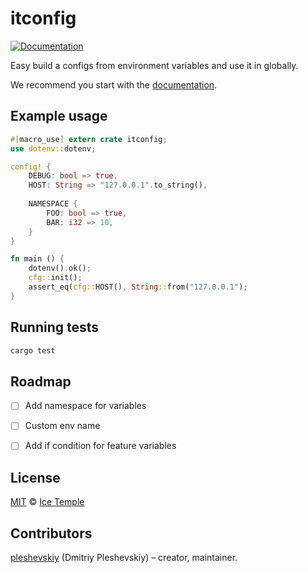 # itconfig

[![Documentation](https://docs.rs/itconfig/badge.svg?version=0.2.3)](https://docs.rs/itconfig)

Easy build a configs from environment variables and use it in globally.

We recommend you start with the [documentation].


## Example usage

```rust
#[macro_use] extern crate itconfig;
use dotenv::dotenv;

config! {
    DEBUG: bool => true,
    HOST: String => "127.0.0.1".to_string(),
    
    NAMESPACE {
        FOO: bool => true,
        BAR: i32 => 10,
    }
}

fn main () {
    dotenv().ok();
    cfg::init();
    assert_eq(cfg::HOST(), String::from("127.0.0.1");
}
```

## Running tests

```bash
cargo test
```


## Roadmap

* [ ] Add namespace for variables
* [ ] Custom env name
* [ ] Add if condition for feature variables


## License

[MIT] © [Ice Temple](https://github.com/icetemple)


## Contributors

[pleshevskiy](https://github.com/pleshevskiy) (Dmitriy Pleshevskiy) – creator, maintainer.


[documentation]: https://docs.rs/itconfig
[MIT]: https://github.com/icetemple/itconfig-rs/blob/master/LICENSE
